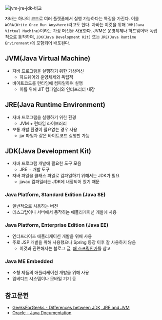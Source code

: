 ![jvm-jre-jdk-비교](https://media.geeksforgeeks.org/wp-content/uploads/20210218150010/JDK.png)

자바는 하나의 코드로 여러 플랫폼에서 실행 가능하다는 특징을 가진다. 이를 `WORA(Write Once Run Anywhere)`라고도 한다. 자바는 이것을 위해 `JVM(Java Virtual Machine)`이라는 가상 머신을 사용한다. JVM은 운영체제나 하드웨어와 독립적으로 동작하며, `JDK(Java Development Kit)` 또는 `JRE(Java Runtime Environment)`에 포함되어 배포된다.

JVM(Java Virtual Machine)
---

- 자바 프로그램을 실행하기 위한 가상머신
	- 하드웨어와 운영체제와 독립적
- 바이트코드를 런타임에 컴파일하여 실행
	- 이를 위해 JIT 컴파일러와 인터프리터 내장

JRE(Java Runtime Environment)
---

- 자바 프로그램을 실행하기 위한 환경
	- JVM + 런타임 라이브러리
- 보통 개발 환경이 필요없는 경우 사용
	- jar 파일과 같은 바이트코드 실행만 가능

JDK(Java Development Kit)
---

- 자바 프로그램 개발에 필요한 도구 모음
	- JRE + 개발 도구
- 자바 파일을 클래스 파일로 컴파일하기 위해서는 JDK가 필요
	- javac 컴파일러는 JDK에 내장되어 있기 때문

### Java Platform, Standard Edition (Java SE)

- 일반적으로 사용하는 버전
- 데스크탑이나 서버에서 동작하는 애플리케이션 개발에 사용

### Java Platform, Enterprise Edition (Java EE)

- 엔터프라이즈 애플리케이션 개발을 위해 사용
- 주로 JSP 개발을 위해 사용했으나 Spring 등장 이후 잘 사용하지 않음
	- 이것과 관련해서는 블로그 글, [왜 스프링인가](https://vanslog.io/posts/web/spring/why-spring/)를 참고

### Java ME Embedded

- 소형 제품의 애플리케이션 개발을 위해 사용
- 임베디드 시스템이나 모바일 기기 등

참고문헌
---

- [GeeksForGeeks - Differences between JDK, JRE and JVM](https://www.geeksforgeeks.org/differences-jdk-jre-jvm/)
- [Oracle - Java Documentation](https://docs.oracle.com/en/java/index.html)